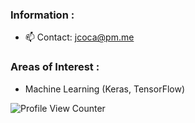 ### Information :<br>
- 📫 Contact: [jcoca@pm.me](mailto:jcoca@pm.me)

### Areas of Interest :<br>
- Machine Learning (Keras, TensorFlow)

![Profile View Counter](https://komarev.com/ghpvc/?username=JCOCA-Tech)
